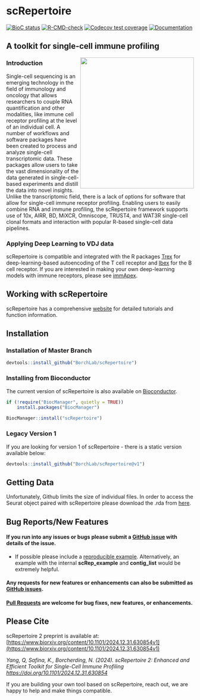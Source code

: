 # scRepertoire
<!-- badges: start -->
[![BioC status](http://www.bioconductor.org/shields/build/release/bioc/scRepertoire.svg)](https://bioconductor.org/checkResults/release/bioc-LATEST/scRepertoire)
[![R-CMD-check](https://github.com/BorchLab/scRepertoire/actions/workflows/R-CMD-check.yaml/badge.svg)](https://github.com/BorchLab/scRepertoire/actions/workflows/R-CMD-check.yaml)
[![Codecov test coverage](https://codecov.io/gh/BorchLab/scRepertoire/branch/master/graph/badge.svg)](https://app.codecov.io/gh/BorchLab/scRepertoire?branch=master)
[![Documentation](https://img.shields.io/badge/docs-stable-blue.svg)](https://www.borch.dev/uploads/screpertoire/)
<!-- badges: end -->

## A toolkit for single-cell immune profiling

<img align="right" src="https://www.borch.dev/uploads/screpertoire/reference/figures/screpertoire_hex.png" width="305" height="352">

### Introduction
Single-cell sequencing is an emerging technology in the field of immunology and oncology that allows researchers to couple RNA quantification and other modalities, like immune cell receptor profiling at the level of an individual cell. A number of workflows and software packages have been created to process and analyze single-cell transcriptomic data. These packages allow users to take the vast dimensionality of the data generated in single-cell-based experiments and distill the data into novel insights. Unlike the transcriptomic field, there is a lack of options for software that allow for single-cell immune receptor profiling. Enabling users to easily combine RNA and immune profiling, the scRepertoire framework supports use of 10x, AIRR, BD, MiXCR, Omniscope, TRUST4, and WAT3R single-cell clonal formats and interaction with popular R-based single-cell data pipelines. 

### Applying Deep Learning to VDJ data
scRepertoire is compatible and integrated with the R packages [Trex](https://github.com/BorchLab/Trex) for deep-learning-based autoencoding of the T cell receptor and [Ibex](https://github.com/BorchLab/Ibex) for the B cell receptor. If you are interested in making your own deep-learning models with immune receptors, please see [immApex](https://github.com/BorchLab/immApex).

## Working with scRepertoire

scRepertoire has a comprehensive [website](https://www.borch.dev/uploads/screpertoire/) for detailed tutorials and function information.

## Installation

### Installation of Master Branch

```R
devtools::install_github("BorchLab/scRepertoire")
```

### Installing from Bioconductor
The current version of scRepertoire is also available on [Bioconductor](https://www.bioconductor.org/packages/release/bioc/html/scRepertoire.html).

```R
if (!require("BiocManager", quietly = TRUE))
    install.packages("BiocManager")

BiocManager::install("scRepertoire")
```

### Legacy Version 1
If you are looking for version 1 of scRepertoire - there is a static version available below:

```R
devtools::install_github("BorchLab/scRepertoire@v1")
```

## Getting Data

Unfortunately, Github limits the size of individual files. In order to access the Seurat object paired with scRepertoire please download the .rda from [here](https://drive.google.com/file/d/1_YuRraDyg8UgF3oasjF0-jgPnwox-B24/view?usp=share_link).

## Bug Reports/New Features

#### If you run into any issues or bugs please submit a [GitHub issue](https://github.com/BorchLab/scRepertoire/issues) with details of the issue.

- If possible please include a [reproducible example](https://reprex.tidyverse.org/). 
Alternatively, an example with the internal **scRep_example** and **contig_list** would 
be extremely helpful.

#### Any requests for new features or enhancements can also be submitted as [GitHub issues](https://github.com/BorchLab/scRepertoire/issues).

#### [Pull Requests](https://github.com/BorchLab/scRepertoire/pulls) are welcome for bug fixes, new features, or enhancements.

## Please Cite
scRepertoire 2 preprint is available at: [https://www.biorxiv.org/content/10.1101/2024.12.31.630854v1](https://www.biorxiv.org/content/10.1101/2024.12.31.630854v1)

*Yang, Q, Safina, K., Borcherding, N. (2024). scRepertoire 2: Enhanced and Efficient Toolkit for Single-Cell Immune Profiling https://doi.org/10.1101/2024.12.31.630854*

If you are building your own tool based on scRepertoire, reach out, we are happy to help and make things compatible.
